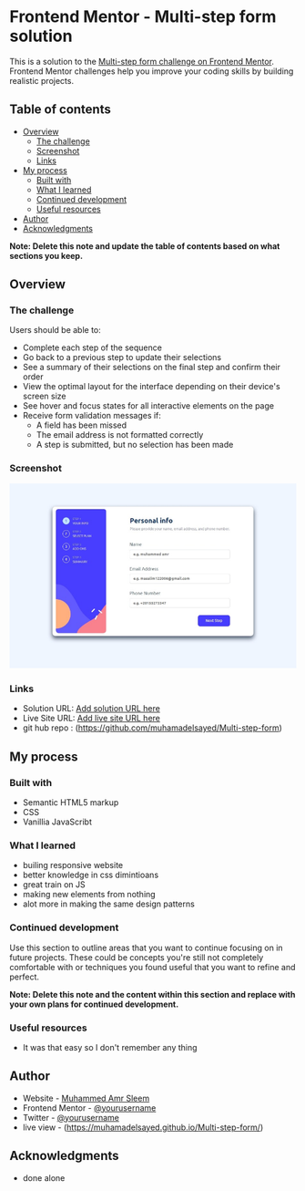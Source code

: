 # Frontend Mentor - Multi-step form solution

This is a solution to the [Multi-step form challenge on Frontend Mentor](https://www.frontendmentor.io/challenges/multistep-form-YVAnSdqQBJ). Frontend Mentor challenges help you improve your coding skills by building realistic projects. 

## Table of contents

- [Overview](#overview)
  - [The challenge](#the-challenge)
  - [Screenshot](#screenshot)
  - [Links](#links)
- [My process](#my-process)
  - [Built with](#built-with)
  - [What I learned](#what-i-learned)
  - [Continued development](#continued-development)
  - [Useful resources](#useful-resources)
- [Author](#author)
- [Acknowledgments](#acknowledgments)

**Note: Delete this note and update the table of contents based on what sections you keep.**

## Overview

### The challenge

Users should be able to:

- Complete each step of the sequence
- Go back to a previous step to update their selections
- See a summary of their selections on the final step and confirm their order
- View the optimal layout for the interface depending on their device's screen size
- See hover and focus states for all interactive elements on the page
- Receive form validation messages if:
  - A field has been missed
  - The email address is not formatted correctly
  - A step is submitted, but no selection has been made

### Screenshot

![](./screenshot.jpeg)

### Links

- Solution URL: [Add solution URL here](https://www.frontendmentor.io/solutions/multi-step-form-solution-mvu5S0qn3X)
- Live Site URL: [Add live site URL here](https://muhamadelsayed.github.io/Multi-step-form/)
- git hub repo : (https://github.com/muhamadelsayed/Multi-step-form)
## My process

### Built with

- Semantic HTML5 markup
- CSS
- Vanillia JavaScribt

### What I learned

- builing responsive website
- better knowledge in css dimintioans
- great train on JS
- making new elements from nothing
- alot more in making the same design patterns

### Continued development

Use this section to outline areas that you want to continue focusing on in future projects. These could be concepts you're still not completely comfortable with or techniques you found useful that you want to refine and perfect.

**Note: Delete this note and the content within this section and replace with your own plans for continued development.**

### Useful resources

- It was that easy so I don't remember any thing

## Author

- Website - [Muhammed Amr Sleem](https://mostaql.com/u/abdelrahman_am/portfolio)
- Frontend Mentor - [@yourusername](https://www.frontendmentor.io/profile/muhamadelsayed)
- Twitter - [@yourusername](https://twitter.com/muhammad200666)
- live view - (https://muhamadelsayed.github.io/Multi-step-form/)

## Acknowledgments

- done alone
